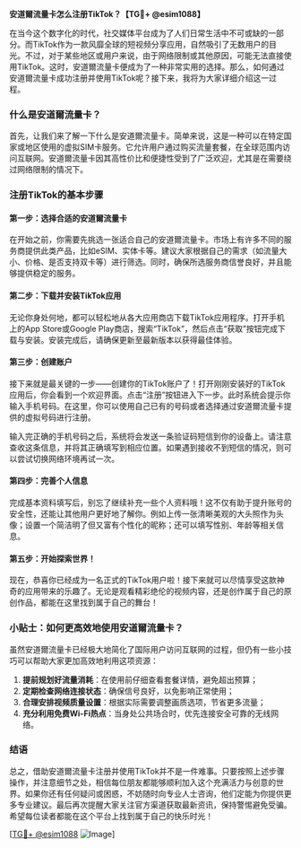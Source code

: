 **安道爾流量卡怎么注册TikTok？【TG💪+ @esim1088】**

在当今这个数字化的时代，社交媒体平台成为了人们日常生活中不可或缺的一部分。而TikTok作为一款风靡全球的短视频分享应用，自然吸引了无数用户的目光。不过，对于某些地区或用户来说，由于网络限制或其他原因，可能无法直接使用TikTok。这时，安道爾流量卡便成为了一种非常实用的选择。那么，如何通过安道爾流量卡成功注册并使用TikTok呢？接下来，我将为大家详细介绍这一过程。

### 什么是安道爾流量卡？

首先，让我们来了解一下什么是安道爾流量卡。简单来说，这是一种可以在特定国家或地区使用的虚拟SIM卡服务。它允许用户通过购买流量套餐，在全球范围内访问互联网。安道爾流量卡因其高性价比和便捷性受到了广泛欢迎，尤其是在需要绕过网络限制的情况下。

### 注册TikTok的基本步骤

#### 第一步：选择合适的安道爾流量卡

在开始之前，你需要先挑选一张适合自己的安道爾流量卡。市场上有许多不同的服务商提供此类产品，比如eSIM、实体卡等。建议大家根据自己的需求（如流量大小、价格、是否支持双卡等）进行筛选。同时，确保所选服务商信誉良好，并且能够提供稳定的服务。

#### 第二步：下载并安装TikTok应用

无论你身处何地，都可以轻松地从各大应用商店下载TikTok应用程序。打开手机上的App Store或Google Play商店，搜索“TikTok”，然后点击“获取”按钮完成下载与安装。安装完成后，请确保更新至最新版本以获得最佳体验。

#### 第三步：创建账户

接下来就是最关键的一步——创建你的TikTok账户了！打开刚刚安装好的TikTok应用后，你会看到一个欢迎界面。点击“注册”按钮进入下一步。此时系统会提示你输入手机号码。在这里，你可以使用自己已有的号码或者选择通过安道爾流量卡提供的虚拟号码进行注册。

输入完正确的手机号码之后，系统将会发送一条验证码短信到你的设备上。请注意查收这条信息，并将其正确填写到相应位置。如果遇到接收不到短信的情况，则可以尝试切换网络环境再试一次。

#### 第四步：完善个人信息

完成基本资料填写后，别忘了继续补充一些个人资料哦！这不仅有助于提升账号的安全性，还能让其他用户更好地了解你。例如上传一张清晰美观的大头照作为头像；设置一个简洁明了但又富有个性化的昵称；还可以填写性别、年龄等相关信息。

#### 第五步：开始探索世界！

现在，恭喜你已经成为一名正式的TikTok用户啦！接下来就可以尽情享受这款神奇的应用带来的乐趣了。无论是观看精彩绝伦的视频内容，还是创作属于自己的原创作品，都能在这里找到属于自己的舞台！

### 小贴士：如何更高效地使用安道爾流量卡？

虽然安道爾流量卡已经极大地简化了国际用户访问互联网的过程，但仍有一些小技巧可以帮助大家更加高效地利用这项资源：

1. **提前规划好流量消耗**：在使用前仔细查看套餐详情，避免超出预算；
2. **定期检查网络连接状态**：确保信号良好，以免影响正常使用；
3. **合理安排视频质量设置**：根据实际需要调整画质选项，节省更多流量；
4. **充分利用免费Wi-Fi热点**：当身处公共场合时，优先连接安全可靠的无线网络。

### 结语

总之，借助安道爾流量卡注册并使用TikTok并不是一件难事。只要按照上述步骤操作，并注意细节之处，相信每位朋友都能够顺利加入这个充满活力与创意的世界。如果你还有任何疑问或困惑，不妨随时向专业人士咨询，他们定能为你提供更多专业建议。最后再次提醒大家关注官方渠道获取最新资讯，保持警惕避免受骗。希望每位读者都能在这个平台上找到属于自己的快乐时光！

[[TG💪+ @esim1088](https://t.me/s/esim1088) ![Image](https://i.postimg.cc/4NQfJmqS/Snipaste-2025-05-13-00-14-12.png)]